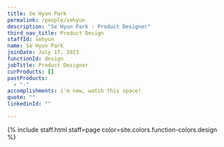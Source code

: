 ```yaml
---
title: Se Hyun Park
permalink: /people/sehyun
description: "Se Hyun Park - Product Designer"
third_nav_title: Product Design
staffId: sehyun
name: Se Hyun Park
joinDate: July 17, 2023
functionId: design
jobTitle: Product Designer
curProducts: []
pastProducts:
  - "-"
accomplishments: i'm new, watch this space!
quote: ""
linkedinId: ""

---
```


{% include staff.html staff=page color=site.colors.function-colors.design %}
